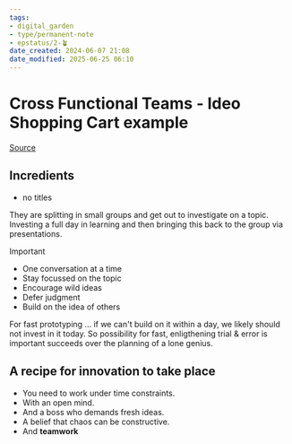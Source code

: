 ```yaml
---
tags: 
- digital_garden
- type/permanent-note
- epstatus/2-🪴
date_created: 2024-06-07 21:08
date_modified: 2025-06-25 06:10
---
```

# Cross Functional Teams - Ideo Shopping Cart example

[Source](https://www.youtube.com/watch?v=68dBCu5ZTHI)

## Incredients

+ no titles

They are splitting in small groups and get out to investigate on a topic. Investing a full day in learning and then bringing this back to the group via presentations.

> [!important]
> - One conversation at a time
> - Stay focussed on the topic
> - Encourage wild ideas
> - Defer judgment
> - Build on the idea of others

For fast prototyping ... if we can't build on it within a day, we likely should not invest in it today. So possibility for fast, enligthening trial & error is important succeeds over the planning of a lone genius.

## A recipe for innovation to take place

+ You need to work under time constraints.
+ With an open mind.
+ And a boss who demands fresh ideas.
+ A belief that chaos can be constructive.
+ And **teamwork** 